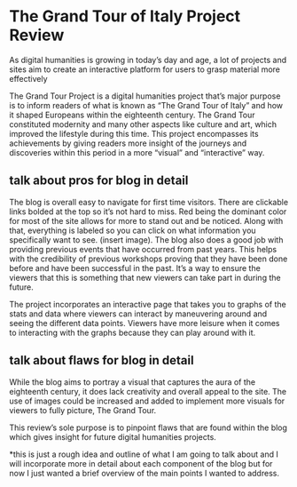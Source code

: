 # The Grand Tour of Italy Project Review 

As digital humanities is growing in today’s day and age, a lot of projects and sites aim to create an interactive platform for users to grasp material more effectively

The Grand Tour Project is a digital humanities project that’s major purpose is to inform readers of what is known as “The Grand Tour of Italy” and how it shaped Europeans within the eighteenth century. The Grand Tour constituted modernity and many other aspects like culture and art, which improved the lifestyle during this time. This project encompasses its achievements by giving readers more insight of the journeys and discoveries within this period in a more “visual” and “interactive” way.

## talk about pros for blog in detail

The blog is overall easy to navigate for first time visitors. There are clickable links bolded at the top so it’s not hard to miss. Red being the dominant color for most of the site allows for more to stand out and be noticed. Along with that, everything is labeled so you can click on what information you specifically want to see. (insert image). The blog also does a good job with providing previous events that have occurred from past years. This helps with the credibility of previous workshops proving that they have been done before and have been successful in the past. It’s a way to ensure the viewers that this is something that new viewers can take part in during the future.

The project incorporates an interactive page that takes you to graphs of the stats and data where viewers can interact by maneuvering around and seeing the different data points. Viewers have more leisure when it comes to interacting with the graphs because they can play around with it.

## talk about flaws for blog in detail 
While the blog aims to portray a visual that captures the aura of the eighteenth century, it does lack creativity and overall appeal to the site. The use of images could be increased and added to implement more visuals for viewers to fully picture, The Grand Tour. 

This review’s sole purpose is to pinpoint flaws that are found within the blog which gives insight for future digital humanities projects. 

*this is just a rough idea and outline of what I am going to talk about and I will incorporate more in detail about each component of the blog but for now I just wanted a brief overview of the main points I wanted to address. 
